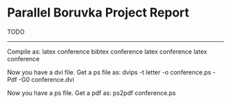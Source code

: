 # Parallel Boruvka Project Report
TODO

---
Compile as:
latex conference
bibtex conference
latex conference
latex conference

Now you have a dvi file. Get a ps file as:
dvips -t letter -o conference.ps -Pdf -G0 conference.dvi

Now you have a ps file. Get a pdf as:
ps2pdf conference.ps